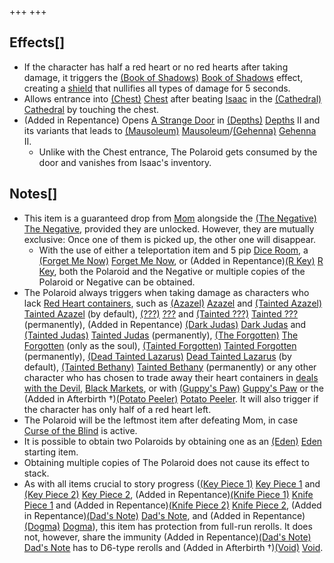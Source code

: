 +++
+++

Effects[]
---------


* If the character has half a red heart or no red hearts after taking damage, it triggers the [(Book of Shadows)](/wiki/Book_of_Shadows "Book of Shadows") [Book of Shadows](/wiki/Book_of_Shadows "Book of Shadows") effect, creating a [shield](/wiki/Shield "Shield") that nullifies all types of damage for 5 seconds.
* Allows entrance into [(Chest)](/wiki/Chest_(Floor) "Chest") [Chest](/wiki/Chest_(Floor) "Chest (Floor)") after beating [Isaac](/wiki/Isaac_(Boss) "Isaac (Boss)") in the [(Cathedral)](/wiki/Cathedral "Cathedral") [Cathedral](/wiki/Cathedral "Cathedral") by touching the chest.
* (Added in Repentance) Opens [A Strange Door](/wiki/A_Strange_Door "A Strange Door") in [(Depths)](/wiki/Depths "Depths") [Depths](/wiki/Depths "Depths") II and its variants that leads to [(Mausoleum)](/wiki/Mausoleum "Mausoleum") [Mausoleum](/wiki/Mausoleum "Mausoleum")/[(Gehenna)](/wiki/Gehenna "Gehenna") [Gehenna](/wiki/Gehenna "Gehenna") II.
	+ Unlike with the Chest entrance, The Polaroid gets consumed by the door and vanishes from Isaac's inventory.


Notes[]
-------


* This item is a guaranteed drop from [Mom](/wiki/Mom "Mom") alongside the [(The Negative)](/wiki/The_Negative "The Negative") [The Negative](/wiki/The_Negative "The Negative"), provided they are unlocked. However, they are mutually exclusive: Once one of them is picked up, the other one will disappear.
	+ With the use of either a teleportation item and 5 pip [Dice Room](/wiki/Dice_Room "Dice Room"), a [(Forget Me Now)](/wiki/Forget_Me_Now "Forget Me Now") [Forget Me Now](/wiki/Forget_Me_Now "Forget Me Now"), or (Added in Repentance)[(R Key)](/wiki/R_Key "R Key") [R Key](/wiki/R_Key "R Key"), both the Polaroid and the Negative or multiple copies of the Polaroid or Negative can be obtained.
* The Polaroid always triggers when taking damage as characters who lack [Red Heart containers](/wiki/Red_Heart_container "Red Heart container"), such as  [(Azazel)](/wiki/Azazel "Azazel") [Azazel](/wiki/Azazel "Azazel") and  [(Tainted Azazel)](/wiki/Tainted_Azazel "Tainted Azazel") [Tainted Azazel](/wiki/Tainted_Azazel "Tainted Azazel") (by default),  [(???)](/wiki/%3F%3F%3F_(Character) "???") [???](/wiki/%3F%3F%3F_(Character) "??? (Character)") and  [(Tainted ???)](/wiki/Tainted_%3F%3F%3F "Tainted ???") [Tainted ???](/wiki/Tainted_%3F%3F%3F "Tainted ???") (permanently), (Added in Repentance) [(Dark Judas)](/wiki/Dark_Judas "Dark Judas") [Dark Judas](/wiki/Dark_Judas "Dark Judas") and  [(Tainted Judas)](/wiki/Tainted_Judas "Tainted Judas") [Tainted Judas](/wiki/Tainted_Judas "Tainted Judas") (permanently),  [(The Forgotten)](/wiki/The_Forgotten "The Forgotten") [The Forgotten](/wiki/The_Forgotten "The Forgotten") (only as the soul),  [(Tainted Forgotten)](/wiki/Tainted_Forgotten "Tainted Forgotten") [Tainted Forgotten](/wiki/Tainted_Forgotten "Tainted Forgotten") (permanently), [(Dead Tainted Lazarus)](/wiki/Dead_Tainted_Lazarus "Dead Tainted Lazarus") [Dead Tainted Lazarus](/wiki/Dead_Tainted_Lazarus "Dead Tainted Lazarus") (by default),  [(Tainted Bethany)](/wiki/Tainted_Bethany "Tainted Bethany") [Tainted Bethany](/wiki/Tainted_Bethany "Tainted Bethany") (permanently) or any other character who has chosen to trade away their heart containers in [deals with the Devil](/wiki/Devil_room "Devil room"), [Black Markets](/wiki/Black_Market "Black Market"), or with [(Guppy's Paw)](/wiki/Guppy%27s_Paw "Guppy's Paw") [Guppy's Paw](/wiki/Guppy%27s_Paw "Guppy's Paw") or the (Added in Afterbirth †)[(Potato Peeler)](/wiki/Potato_Peeler "Potato Peeler") [Potato Peeler](/wiki/Potato_Peeler "Potato Peeler"). It will also trigger if the character has only half of a red heart left.
* The Polaroid will be the leftmost item after defeating Mom, in case [Curse of the Blind](/wiki/Curse_of_the_Blind "Curse of the Blind") is active.
* It is possible to obtain two Polaroids by obtaining one as an  [(Eden)](/wiki/Eden "Eden") [Eden](/wiki/Eden "Eden") starting item.
* Obtaining multiple copies of The Polaroid does not cause its effect to stack.
* As with all items crucial to story progress ([(Key Piece 1)](/wiki/Key_Piece_1 "Key Piece 1") [Key Piece 1](/wiki/Key_Piece_1 "Key Piece 1") and [(Key Piece 2)](/wiki/Key_Piece_2 "Key Piece 2") [Key Piece 2](/wiki/Key_Piece_2 "Key Piece 2"), (Added in Repentance)[(Knife Piece 1)](/wiki/Knife_Piece_1 "Knife Piece 1") [Knife Piece 1](/wiki/Knife_Piece_1 "Knife Piece 1") and (Added in Repentance)[(Knife Piece 2)](/wiki/Knife_Piece_2 "Knife Piece 2") [Knife Piece 2](/wiki/Knife_Piece_2 "Knife Piece 2"), (Added in Repentance)[(Dad's Note)](/wiki/Dad%27s_Note "Dad's Note") [Dad's Note](/wiki/Dad%27s_Note "Dad's Note"), and (Added in Repentance)[(Dogma)](/wiki/Dogma_(Item) "Dogma") [Dogma](/wiki/Dogma_(Item) "Dogma (Item)")), this item has protection from full-run rerolls. It does not, however, share the immunity (Added in Repentance)[(Dad's Note)](/wiki/Dad%27s_Note "Dad's Note") [Dad's Note](/wiki/Dad%27s_Note "Dad's Note") has to D6-type rerolls and (Added in Afterbirth †)[(Void)](/wiki/Void "Void") [Void](/wiki/Void "Void").


